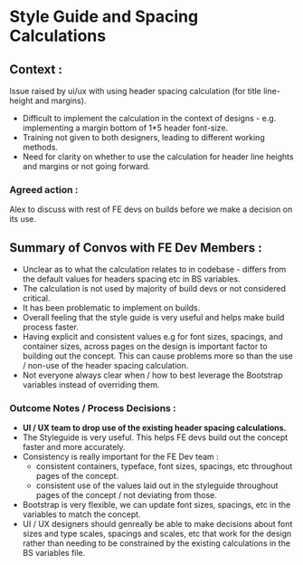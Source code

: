 # Style Guide and Spacing Calculations

## Context :
Issue raised by ui/ux with using header spacing calculation (for title line-height and margins).

- Difficult to implement the calculation in the context of designs - e.g. implementing a margin bottom of 1*5 header font-size.
- Training not given to both designers, leading to different working methods.
- Need for clarity on whether to use the calculation for header line heights and margins or not going forward.

### Agreed action :
Alex to discuss with rest of FE devs on builds before we make a decision on its use.

## Summary of Convos with FE Dev Members :
- Unclear as to what the calculation relates to in codebase - differs from the default values for headers spacing etc in BS variables.
- The calculation is not used by majority of build devs or not considered critical.
- It has been problematic to implement on builds.
- Overall feeling that the style guide is very useful and helps make build process faster.
- Having explicit and consistent values e.g for font sizes, spacings, and container sizes, across pages on the design is important factor to building out the concept. This can cause problems more so than the use / non-use of the header spacing calculation.
- Not everyone always clear when / how to best leverage the Bootstrap variables instead of overriding them.


### Outcome Notes / Process Decisions :
- **UI / UX team to drop use of the existing header spacing calculations.**
- The Styleguide is very useful. This helps FE devs build out the concept faster and more accurately.
- Consistency is really important for the FE Dev team  :
  - consistent containers, typeface, font sizes, spacings, etc throughout pages of the concept.
  - consistent use of the values laid out in the styleguide throughout pages of the concept / not deviating from those.
- Bootstrap is very flexible, we can update font sizes, spacings, etc in the variables to match the concept.
- UI / UX designers should genreally be able to make decisions about font sizes and type scales, spacings and scales, etc that work for the design rather than needing to be constrained by the existing calculations in the BS variables file.